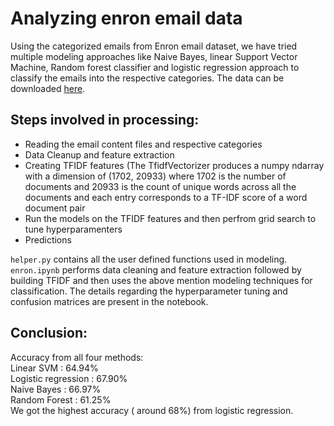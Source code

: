 # Analyzing enron email data

Using the categorized emails from Enron email dataset, we have tried multiple modeling approaches like Naive Bayes, linear Support Vector Machine, Random forest classifier and logistic regression approach to classify the emails into the respective categories. The data can be downloaded [here](http://bailando.sims.berkeley.edu/enron/enron_with_categories.tar.gz).

## Steps involved in processing:

- Reading the email content files and respective categories
- Data Cleanup and feature extraction
- Creating TFIDF features (The TfidfVectorizer produces a numpy ndarray with a dimension of (1702, 20933) where 1702 is the number of documents and 20933 is the count of unique words across all the documents and each entry corresponds to a TF-IDF score of a word document pair
- Run the models on the TFIDF features and then perfrom grid search to tune hyperparamenters
- Predictions  

`helper.py` contains all the user defined functions used in modeling.  
`enron.ipynb` performs data cleaning and feature extraction followed by building TFIDF and then uses the above mention modeling techniques for classification. The details regarding the hyperparameter tuning and confusion matrices are present in the notebook.   

## Conclusion:
Accuracy from all four methods:   
Linear SVM : 64.94%   
Logistic regression : 67.90%    
Naive Bayes : 66.97%    
Random Forest : 61.25%     
We got the highest accuracy ( around 68%) from logistic regression.
